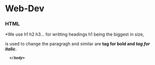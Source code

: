 # Web-Dev
### HTML

<html>
  <head>
    <title> Chicken Wikipedia </title>
      <body>
      *We use h1 h2 h3... for writting headings h1 being the biggest in size, <p> is used to 
      change the paragragh and similar are <b> tag for bold and <i> tag for italic.
      
      </body>
  </head>
</html>  
    
